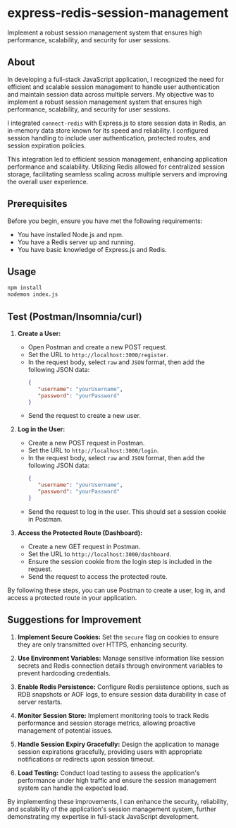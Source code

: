 # express-redis-session-management
Implement a robust session management system that ensures high performance, scalability, and security for user sessions.

## About

In developing a full-stack JavaScript application, I recognized the need for efficient and scalable session management to handle user authentication and maintain session data across multiple servers. My objective was to implement a robust session management system that ensures high performance, scalability, and security for user sessions.

I integrated `connect-redis` with Express.js to store session data in Redis, an in-memory data store known for its speed and reliability. I configured session handling to include user authentication, protected routes, and session expiration policies.

This integration led to efficient session management, enhancing application performance and scalability. Utilizing Redis allowed for centralized session storage, facilitating seamless scaling across multiple servers and improving the overall user experience.

## Prerequisites

Before you begin, ensure you have met the following requirements:

- You have installed Node.js and npm.
- You have a Redis server up and running.
- You have basic knowledge of Express.js and Redis.

## Usage

```sh
npm install
nodemon index.js
```

## Test (Postman/Insomnia/curl)

1. **Create a User:**
    - Open Postman and create a new POST request.
    - Set the URL to `http://localhost:3000/register`.
    - In the request body, select `raw` and `JSON` format, then add the following JSON data:
      ```json
      {
         "username": "yourUsername",
         "password": "yourPassword"
      }
      ```
    - Send the request to create a new user.

2. **Log in the User:**
    - Create a new POST request in Postman.
    - Set the URL to `http://localhost:3000/login`.
    - In the request body, select `raw` and `JSON` format, then add the following JSON data:
      ```json
      {
         "username": "yourUsername",
         "password": "yourPassword"
      }
      ```
    - Send the request to log in the user. This should set a session cookie in Postman.

3. **Access the Protected Route (Dashboard):**
    - Create a new GET request in Postman.
    - Set the URL to `http://localhost:3000/dashboard`.
    - Ensure the session cookie from the login step is included in the request.
    - Send the request to access the protected route.

By following these steps, you can use Postman to create a user, log in, and access a protected route in your application.

## Suggestions for Improvement

1. **Implement Secure Cookies:** Set the `secure` flag on cookies to ensure they are only transmitted over HTTPS, enhancing security.

2. **Use Environment Variables:** Manage sensitive information like session secrets and Redis connection details through environment variables to prevent hardcoding credentials.

3. **Enable Redis Persistence:** Configure Redis persistence options, such as RDB snapshots or AOF logs, to ensure session data durability in case of server restarts.

4. **Monitor Session Store:** Implement monitoring tools to track Redis performance and session storage metrics, allowing proactive management of potential issues.

5. **Handle Session Expiry Gracefully:** Design the application to manage session expirations gracefully, providing users with appropriate notifications or redirects upon session timeout.

6. **Load Testing:** Conduct load testing to assess the application's performance under high traffic and ensure the session management system can handle the expected load.

By implementing these improvements, I can enhance the security, reliability, and scalability of the application's session management system, further demonstrating my expertise in full-stack JavaScript development. 
